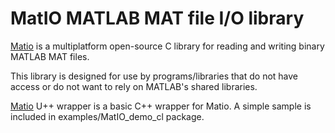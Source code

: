 # MatIO MATLAB MAT file I/O library

[Matio](https://github.com/tbeu/matio) is a multiplatform open-source C library for reading and writing binary MATLAB MAT files. 

This library is designed for use by programs/libraries that do not have access or do not want to rely on MATLAB's shared libraries.

[Matio](https://anboto.github.io/srcdoc$Matio$Matio$en-us.html) U++ wrapper is a basic C++ wrapper for Matio.
A simple sample is included in examples/MatIO_demo_cl package.

